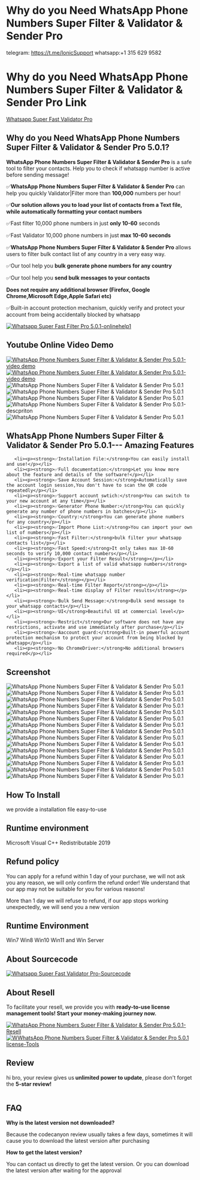 # Why do you Need WhatsApp Phone Numbers Super Filter & Validator & Sender Pro

telegram: https://t.me/IonicSupport
whatsapp:+1 315 629 9582

#  Why do you Need WhatsApp Phone Numbers Super Filter & Validator & Sender Pro  Link
 <a href="https://codecanyon.net/item/whatsapp-super-fast-validator-pro-101/41960618" target="_blank">
  Whatsapp Super Fast Validator Pro 
 </a>
 


<h2><strong>Why do you Need WhatsApp Phone Numbers Super Filter & Validator & Sender Pro 5.0.1?</strong></h2>
<p><strong>WhatsApp Phone Numbers Super Filter & Validator & Sender Pro</strong> is a safe tool to filter your contacts. 
Help you to check if whatsapp number is active before sending message!</p>

<p>✅<strong>WhatsApp Phone Numbers Super Filter & Validator & Sender Pro</strong> can help you quickly Validator|Filter more than <strong>100,000</strong> numbers per hour!</p>
<p>✅<strong>Our solution allows you to load your list of contacts from a Text file, while automatically formatting your contact numbers</strong></p>
<p>✅Fast filter 10,000 phone numbers in just <strong>only 10-60</strong> seconds</p>
<p>✅Fast Validator 10,000 phone numbers in just <strong>max 10-60 seconds</strong></p>
<p>✅<strong>WhatsApp Phone Numbers Super Filter & Validator & Sender Pro </strong> allows users to filter bulk contact list of any country in a very easy way.</p>
<p>✅Our tool help you <strong>bulk generate phone numbers for any country</strong></p>
<p>✅Our tool help you <strong>send bulk messages to your contacts</strong></p>
<p><strong>Does not require any additional browser (Firefox, Google Chrome,Microsoft Edge,Apple Safari etc)</strong></p>
<p>✅Built-in account protection mechanism, quickly verify and protect your account from being accidentally blocked by whatsapp</p>

<a href="https://t.me/IonicSupport" target="_blank">
  <img src="https://i.ibb.co/4m4HMPR/onlinehelp1.png" alt="Whatsapp Super Fast Filter Pro 5.0.1-onlinehelp1" border="0"/>
 </a>
 



<h2><strong>Youtube Online Video Demo</strong></h2>
  <a href="https://youtu.be/hBQvezWkUZ4">
     <img src="https://i.ibb.co/xzxBQWw/ytbdemo.png" alt="WhatsApp Phone Numbers Super Filter & Validator & Sender Pro 5.0.1-video demo" />
  </a>
  <a href="https://youtu.be/xw5-h8FJi7I">
       <img src="https://i.ibb.co/S0yZv2r/watchbtn.jpg" alt="WhatsApp Phone Numbers Super Filter & Validator & Sender Pro 5.0.1-video demo" />
  </a>

<img src="https://i.ibb.co/99SLH2W/step01.png" alt="WhatsApp Phone Numbers Super Filter & Validator & Sender Pro 5.0.1" border="0">
<img src="https://i.ibb.co/WDzMSXD/feature02.png" alt="WhatsApp Phone Numbers Super Filter & Validator & Sender Pro 5.0.1" border="0">

<img src="https://i.ibb.co/N6F294d/pricelist3.png" alt="WhatsApp Phone Numbers Super Filter & Validator & Sender Pro 5.0.1" border="0">
<img src="https://i.ibb.co/C835GB4/descpriton.png" alt=" WhatsApp Phone Numbers Super Filter & Validator & Sender Pro 5.0.1-descpriton" border="0"/>
 <img src="https://i.ibb.co/TKfdd8C/fast4.png" alt="WhatsApp Phone Numbers Super Filter & Validator & Sender Pro 5.0.1" border="0">


<h2><strong>WhatsApp Phone Numbers Super Filter & Validator & Sender Pro 5.0.1--- Amazing Features</strong></h2>

       <li><p><strong>✅Installation File:</strong>You can easily install and use!</p></li>
	   <li><p><strong>✅Full documentation:</strong>Let you know more about the feature and details of the software!</p></li>
	   <li><p><strong>✅Save Account Session:</strong>Automatically save the account login session,You don't have to scan the QR code repeatedly</p></li>
	   <li><p><strong>✅Support account swtich:</strong>You can switch to your new account at any time</p></li>
	   <li><p><strong>✅Generator Phone Number:</strong>You can quickly generate any number of phone numbers in batches</p></li>
	   <li><p><strong>✅Country:</strong>You can generate phone numbers for any country</p></li>
	   <li><p><strong>✅Import Phone List:</strong>You can import your own list of numbers</p></li>
	   <li><p><strong>✅Fast Filter:</strong>bulk filter your whatsapp contacts list</p></li>
	   <li><p><strong>✅Fast Speed:</strong>It only takes max 10-60 seconds to verify 10,000 contact numbers</p></li>
	   <li><p><strong>✅Export your Filter Result</strong></p></li>
	   <li><p><strong>✅Export a list of valid whatsapp numbers</strong></p></li>
       <li><p><strong>✅Real-time whatsapp number verification|Filter</strong></p></li>
	   <li><p><strong>✅Real-time Filter Report</strong></p></li>
	   <li><p><strong>✅Real-time display of Filter results</strong></p></li>
	   <li><p><strong>✅Bulk Send Message:</strong>Bulk send message to your whatsapp contacts</p></li>
	   <li><p><strong>✅UI</strong>Beautiful UI at commercial level</p></li>
	   <li><p><strong>✅Restrict</strong>Our software does not have any restrictions, activate and use immediately after purchase</p></li>
	   <li><p><strong>✅Aaccount guard:</strong>Built-in powerful account protection mechanism to protect your account from being blocked by whatsapp</p></li>
	   <li><p><strong>✅No ChromeDriver:</strong>No additional browsers required</p></li>


<h2><strong>Screenshot</strong></h2>
<img src="https://i.ibb.co/WF3JgqS/01.png" alt="WhatsApp Phone Numbers Super Filter & Validator & Sender Pro 5.0.1" border="0">
<img src="https://i.ibb.co/GkGG8tF/02.png" alt="WhatsApp Phone Numbers Super Filter & Validator & Sender Pro 5.0.1" border="0">
<img src="https://i.ibb.co/RBCWQ1V/03.png" alt="WhatsApp Phone Numbers Super Filter & Validator & Sender Pro 5.0.1" border="0">
<img src="https://i.ibb.co/sW0807S/04.png" alt="WhatsApp Phone Numbers Super Filter & Validator & Sender Pro 5.0.1" border="0">
<img src="https://i.ibb.co/zrbNYd7/05.png" alt="WhatsApp Phone Numbers Super Filter & Validator & Sender Pro 5.0.1" border="0">
<img src="https://i.ibb.co/NC7ThZW/06.png" alt="WhatsApp Phone Numbers Super Filter & Validator & Sender Pro 5.0.1" border="0">
<img src="https://i.ibb.co/MstkpMc/07.png" alt="WhatsApp Phone Numbers Super Filter & Validator & Sender Pro 5.0.1" border="0">
<img src="https://i.ibb.co/FqynYhC/07-1.png" alt="WhatsApp Phone Numbers Super Filter & Validator & Sender Pro 5.0.1" border="0">
<img src="https://i.ibb.co/B6hqpHV/08.png" alt="WhatsApp Phone Numbers Super Filter & Validator & Sender Pro 5.0.1" border="0">
<img src="https://i.ibb.co/wsVzNvM/09.png" alt="WhatsApp Phone Numbers Super Filter & Validator & Sender Pro 5.0.1" border="0">
<img src="https://i.ibb.co/X7hxmQN/10.png" alt="WhatsApp Phone Numbers Super Filter & Validator & Sender Pro 5.0.1" border="0">
<img src="https://i.ibb.co/xf0HT1r/11.png" alt="WhatsApp Phone Numbers Super Filter & Validator & Sender Pro 5.0.1" border="0">
<img src="https://i.ibb.co/XLJ3BQx/12.png" alt="WhatsApp Phone Numbers Super Filter & Validator & Sender Pro 5.0.1" border="0">
<img src="https://i.ibb.co/7yWHLgd/13.png" alt="WhatsApp Phone Numbers Super Filter & Validator & Sender Pro 5.0.1" border="0">
<img src="https://i.ibb.co/d7jbNz5/14.png" alt="WhatsApp Phone Numbers Super Filter & Validator & Sender Pro 5.0.1" border="0">


<h2><strong> How To Install</strong></h2>
<p>we provide a installation file  easy-to-use</p>

<h2><strong>Runtime environment</strong></h2>
<p>Microsoft Visual C++ Redistributable 2019</p>
 
 
 <h2><strong>Refund policy</strong></h2>
<p>You can apply for a refund within 1 day of your purchase, we will not ask you any reason, we will only confirm the refund order! 
We understand that our app may not be suitable for you for various reasons!<p>

<p>More than 1 day we will refuse to refund, if our app stops working unexpectedly, we will send you a new version</p>
<h2><strong>Runtime Environment</strong></h2>
<p>Win7 Win8 Win10 Win11 and Win Server<p>
 
 
 <h2><strong>About Sourcecode</strong></h2>
 <a href="https://t.me/IonicSupport" rel="nofollow">
      <img src="https://i.ibb.co/G986kks/sourcecode.png" alt="Whatsapp Super Fast Validator Pro-Sourcecode" border="0"/>
 </a>


<h2><strong>About Resell</strong></h2>
<p>To facilitate your resell, we provide you with <strong>ready-to-use license management tools! 
 Start your money-making journey now.</strong></p>
 <a href="https://t.me/IonicSupport" rel="nofollow">
      <img src="https://i.ibb.co/0G3WGzH/resell.png" alt="WhatsApp Phone Numbers Super Filter & Validator & Sender Pro 5.0.1-Resell" border="0"/>
 </a>
  <a href="https://t.me/IonicSupport" rel="nofollow">
    <img src="https://i.ibb.co/FzhZN8L/license-Tools.png" alt="WWhatsApp Phone Numbers Super Filter & Validator & Sender Pro 5.0.1 license-Tools" border="0">
  </a>
 
 
<h2><strong>Review</strong></h2>
<p>hi bro, your review gives us<strong> unlimited power to update</strong>, please don't forget the <strong>5-star review!</strong></p>
  <a href="https://codecanyon.net/item/whatsapp-super-fast-validator-pro-101/reviews/41960618" rel="nofollow">
   <img src="https://i.ibb.co/fCMcDQh/review.png" alt="" border="0"/>
  </a>
<h2><strong>FAQ</strong></h2>
<p><strong>Why is the latest version not downloaded?</strong></p>
<p>Because the codecanyon review usually takes a few days, sometimes it will cause you to download the latest version after purchasing</p>
<p><strong>How to get the latest version?</strong></p>
<p>You can contact us directly to get the latest version. Or you can download the latest version after waiting for the approval</p>

 
 
 
 
 
 

